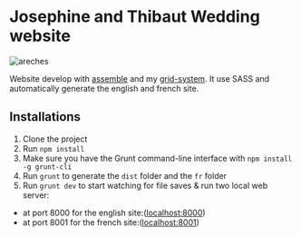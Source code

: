 # Josephine and Thibaut Wedding website

![areches](http://www.thibautdelille.com/wp-content/uploads/2014/02/wedding-1038x500.jpg?raw=true "areches")

Website develop with [assemble](http://assemble.io) and my [grid-system](https://github.com/thibautdelille/grid-system). It use SASS and automatically generate the english and french site.

## Installations
1. Clone the project
2. Run `npm install`
3. Make sure you have the Grunt command-line interface with `npm install -g grunt-cli`
4. Run `grunt` to generate the `dist` folder and the `fr` folder
5. Run `grunt dev` to start watching for file saves & run two local web server:
  * at port 8000 for the english site:([localhost:8000](http://localhost:8000/))
  * at port 8001 for the french site:([localhost:8001](http://localhost:8001/))
